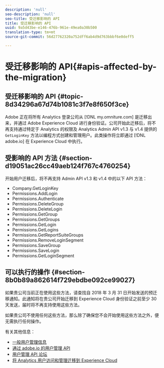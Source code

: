 ```yaml
---
description: 'null'
seo-description: 'null'
seo-title: 受迁移影响的 API
title: 受迁移影响的 API
uuid: 9a5d43be-e146-476b-961e-49ea0a30b500
translation-type: tm+mt
source-git-commit: 56d27762320a752dff6ab4d9d763bbbf6e0deff5

---
```



# 受迁移影响的 API{#apis-affected-by-the-migration}

## 受迁移影响的 API {#topic-8d34296a67d74b1081c3f7e8f650f3ce}

Adobe 正在将所有 Analytics 登录公司从 [!DNL my.omniture.com] 是迁移出来，并通过 Adobe Experience Cloud 进行身份验证。公司开始此迁移后，将不再支持通过特定于 Analytics 的权限及 Analytics Admin API v1.3 与 v1.4 提供的 `GetLoginKey` 方法以编程方式创建和管理用户。此类操作将立即通过 [!DNL adobe.io] 在 Experience Cloud 中执行。

## 受影响的 API 方法 {#section-d19051ac26cc49aeb124f767c4760254}

开始用户迁移后，将不再支持 Admin API v1.3 和 v1.4 中的以下 API 方法：

* Company.GetLoginKey
* Permissions.AddLogin
* Permissions.Authenticate
* Permissions.DeleteGroup
* Permissions.DeleteLogin
* Permissions.GetGroup
* Permissions.GetGroups
* Permissions.GetLogin
* Permissions.GetLogins
* Permissions.GetReportSuiteGroups
* Permissions.RemoveLoginSegment
* Permissions.SaveGroup
* Permissions.SaveLogin
* Permissions.GetLoginSegment

## 可以执行的操作 {#section-8b0b89a862614f729ebdbe092ce99027}

如果贵公司当前正在使用这些方法，请查找自 2018 年 3 月 31 日开始发送的预迁移通知。此通知将在贵公司开始迁移到 Experience Cloud 身份验证之前至少 30 天发送，届时将不再支持使用这些方法。

如果贵公司不使用任何这些方法，那么除了确保您不会开始使用这些方法之外，便无需执行任何操作。

有关其他信息：

* [一般用户管理信息](https://helpx.adobe.com/enterprise/help/users.html)
* [通过 adobe.io 的用户管理 API](https://www.adobe.io/apis/cloudplatform/usermanagement/docs/gettingstarted.html)
* [用户管理 API 论坛](https://forums.adobe.com/community/umapi/overview)
* [将 Analytics 用户访问和管理迁移到 Experience Cloud](https://marketing.adobe.com/resources/help/en_US/experience-cloud/admin-console/analytics-migration/)

